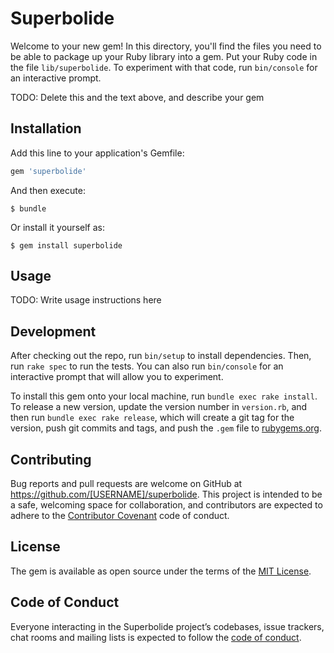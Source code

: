 # Superbolide

Welcome to your new gem! In this directory, you'll find the files you need to be able to package up your Ruby library into a gem. Put your Ruby code in the file `lib/superbolide`. To experiment with that code, run `bin/console` for an interactive prompt.

TODO: Delete this and the text above, and describe your gem

## Installation

Add this line to your application's Gemfile:

```ruby
gem 'superbolide'
```

And then execute:

    $ bundle

Or install it yourself as:

    $ gem install superbolide

## Usage

TODO: Write usage instructions here

## Development

After checking out the repo, run `bin/setup` to install dependencies. Then, run `rake spec` to run the tests. You can also run `bin/console` for an interactive prompt that will allow you to experiment.

To install this gem onto your local machine, run `bundle exec rake install`. To release a new version, update the version number in `version.rb`, and then run `bundle exec rake release`, which will create a git tag for the version, push git commits and tags, and push the `.gem` file to [rubygems.org](https://rubygems.org).

## Contributing

Bug reports and pull requests are welcome on GitHub at https://github.com/[USERNAME]/superbolide. This project is intended to be a safe, welcoming space for collaboration, and contributors are expected to adhere to the [Contributor Covenant](http://contributor-covenant.org) code of conduct.

## License

The gem is available as open source under the terms of the [MIT License](https://opensource.org/licenses/MIT).

## Code of Conduct

Everyone interacting in the Superbolide project’s codebases, issue trackers, chat rooms and mailing lists is expected to follow the [code of conduct](https://github.com/[USERNAME]/superbolide/blob/master/CODE_OF_CONDUCT.md).
